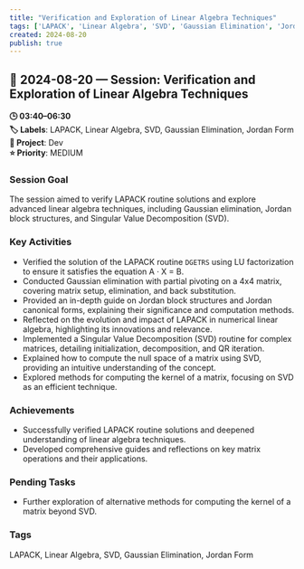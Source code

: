 ```yaml
---
title: "Verification and Exploration of Linear Algebra Techniques"
tags: ['LAPACK', 'Linear Algebra', 'SVD', 'Gaussian Elimination', 'Jordan Form']
created: 2024-08-20
publish: true
---
```


## 📅 2024-08-20 — Session: Verification and Exploration of Linear Algebra Techniques

**🕒 03:40–06:30**  
**🏷️ Labels**: LAPACK, Linear Algebra, SVD, Gaussian Elimination, Jordan Form  
**📂 Project**: Dev  
**⭐ Priority**: MEDIUM  


### Session Goal
The session aimed to verify LAPACK routine solutions and explore advanced linear algebra techniques, including Gaussian elimination, Jordan block structures, and Singular Value Decomposition (SVD).

### Key Activities
- Verified the solution of the LAPACK routine `DGETRS` using LU factorization to ensure it satisfies the equation A · X = B.
- Conducted Gaussian elimination with partial pivoting on a 4x4 matrix, covering matrix setup, elimination, and back substitution.
- Provided an in-depth guide on Jordan block structures and Jordan canonical forms, explaining their significance and computation methods.
- Reflected on the evolution and impact of LAPACK in numerical linear algebra, highlighting its innovations and relevance.
- Implemented a Singular Value Decomposition (SVD) routine for complex matrices, detailing initialization, decomposition, and QR iteration.
- Explained how to compute the null space of a matrix using SVD, providing an intuitive understanding of the concept.
- Explored methods for computing the kernel of a matrix, focusing on SVD as an efficient technique.

### Achievements
- Successfully verified LAPACK routine solutions and deepened understanding of linear algebra techniques.
- Developed comprehensive guides and reflections on key matrix operations and their applications.

### Pending Tasks
- Further exploration of alternative methods for computing the kernel of a matrix beyond SVD.

### Tags
LAPACK, Linear Algebra, SVD, Gaussian Elimination, Jordan Form
